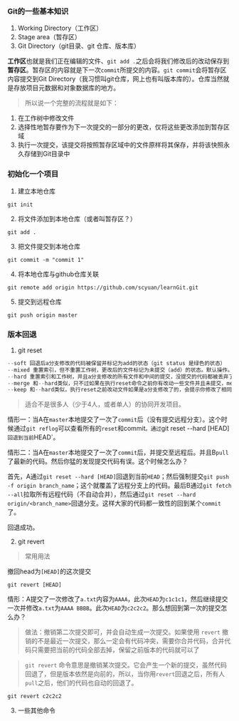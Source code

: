 ### Git的一些基本知识

1. Working Directory（工作区）
2. Stage area（暂存区）
3. Git Directory（git目录、git 仓库、版本库）

**工作区**也就是我们正在编辑的文件、`git add .`之后会将我们修改后的改动保存到**暂存区**。暂存区的内容就是下一次`commit`所提交的内容。`git commit`会将暂存区内容提交到Git Directory（我习惯叫git仓库，网上也有叫版本库的）。仓库当然就是存放项目元数据和对象数据库的地方。

> 所以说一个完整的流程就是如下：

1. 在工作树中修改文件
2. 选择性地暂存要作为下一次提交的一部分的更改，仅将这些更改添加到暂存区域
3. 执行一次提交，该提交将按照暂存区域中的文件原样将其保存，并将该快照永久存储到Git目录中

### 初始化一个项目

1. 建立本地仓库
```
git init
```
2. 将文件添加到本地仓库（或者叫暂存区？）
```
git add .
```
3. 把文件提交到本地仓库
```
git commit -m "commit 1"
```
4. 将本地仓库与github仓库关联
```
git remote add origin https://github.com/scyuan/learnGit.git
```
5. 提交到远程仓库
```
git push origin master 
```



### 版本回退

1. git reset

```JavaScript
--soft 回退后a分支修改的代码被保留并标记为add的状态（git status 是绿色的状态）
--mixed 重置索引，但不重置工作树，更改后的文件标记为未提交（add）的状态。默认操作。
--hard 重置索引和工作树，并且a分支修改的所有文件和中间的提交，没提交的代码都被丢弃了。
--merge 和--hard类似，只不过如果在执行reset命令之前你有改动一些文件并且未提交，merge会保留你的这些修改，hard则不会。【注：如果你的这些修改add过或commit过，merge和hard都将删除你的提交】
--keep 和--hard类似，执行reset之前改动文件如果是a分支修改了的，会提示你修改了相同的文件，不能合并。如果不是a分支修改的文件，会移除缓存区。git status还是可以看到保持了这些修改。
```

> 适合不是很多人（少于4人，或者单人）的协同开发项目。

情形一：当A在`master`本地提交了一次了`commit`后（没有提交远程分支）。这个时候通过`git reflog`可以查看所有的`reset`和commit`。通过`git reset --hard [HEAD]`回退到当前`HEAD`。


情形二：当A在`master`本地提交了一次了`commit`后，并提交至远程后。并且B`pull`了最新的代码。然后你猛的发现提交代码有误。这个时候怎么办？

首先，A通过`git reset --hard [HEAD]`回退到当前`HEAD`；然后强制提交`git push -f origin branch_name`；这个就覆盖了远程分支上的代码。最后B通过`git fetch --all`拉取所有远程代码（不自动合并），然后通过`git reset --hard origin/<branch_name>`回退分支。这样大家的代码都一致性的回到某个`commit`了。

回退成功。

2. git revert

> 常用用法

撤回head为`[HEAD]`的这次提交

```
git revert [HEAD]
```

情形：A提交了一次修改了`a.txt`内容为`AAAA`，此次`HEAD`为`c1c1c1`，然后继续提交一次并修改`a.txt`为`AAAA BBBB`。此次`HEAD`为`c2c2c2`。那么想回到第一次的提交怎么办？

> 做法：撤销第二次提交即可，并会自动生成一次提交。如果使用 `revert` 撤销的不是最近一次提交，那么一定会有代码冲突，需要你合并代码，合并代码只需要把当前的代码全部去掉，保留之前版本的代码就可以了


> `git revert` 命令意思是撤销某次提交。它会产生一个新的提交，虽然代码回退了，但是版本依然是向前的，所以，当你用`revert`回退之后，所有人`pull`之后，他们的代码也自动的回退了。


```
git revert c2c2c2
```

3. 一些其他命令


